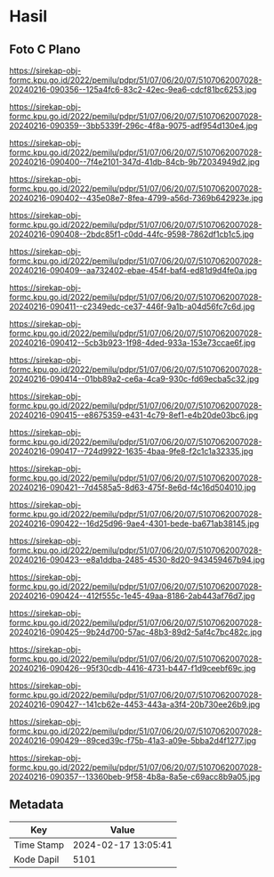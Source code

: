 # Hasil

## Foto C Plano

https://sirekap-obj-formc.kpu.go.id/2022/pemilu/pdpr/51/07/06/20/07/5107062007028-20240216-090356--125a4fc6-83c2-42ec-9ea6-cdcf81bc6253.jpg

https://sirekap-obj-formc.kpu.go.id/2022/pemilu/pdpr/51/07/06/20/07/5107062007028-20240216-090359--3bb5339f-296c-4f8a-9075-adf954d130e4.jpg

https://sirekap-obj-formc.kpu.go.id/2022/pemilu/pdpr/51/07/06/20/07/5107062007028-20240216-090400--7f4e2101-347d-41db-84cb-9b72034949d2.jpg

https://sirekap-obj-formc.kpu.go.id/2022/pemilu/pdpr/51/07/06/20/07/5107062007028-20240216-090402--435e08e7-8fea-4799-a56d-7369b642923e.jpg

https://sirekap-obj-formc.kpu.go.id/2022/pemilu/pdpr/51/07/06/20/07/5107062007028-20240216-090408--2bdc85f1-c0dd-44fc-9598-7862df1cb1c5.jpg

https://sirekap-obj-formc.kpu.go.id/2022/pemilu/pdpr/51/07/06/20/07/5107062007028-20240216-090409--aa732402-ebae-454f-baf4-ed81d9d4fe0a.jpg

https://sirekap-obj-formc.kpu.go.id/2022/pemilu/pdpr/51/07/06/20/07/5107062007028-20240216-090411--c2349edc-ce37-446f-9a1b-a04d56fc7c6d.jpg

https://sirekap-obj-formc.kpu.go.id/2022/pemilu/pdpr/51/07/06/20/07/5107062007028-20240216-090412--5cb3b923-1f98-4ded-933a-153e73ccae6f.jpg

https://sirekap-obj-formc.kpu.go.id/2022/pemilu/pdpr/51/07/06/20/07/5107062007028-20240216-090414--01bb89a2-ce6a-4ca9-930c-fd69ecba5c32.jpg

https://sirekap-obj-formc.kpu.go.id/2022/pemilu/pdpr/51/07/06/20/07/5107062007028-20240216-090415--e8675359-e431-4c79-8ef1-e4b20de03bc6.jpg

https://sirekap-obj-formc.kpu.go.id/2022/pemilu/pdpr/51/07/06/20/07/5107062007028-20240216-090417--724d9922-1635-4baa-9fe8-f2c1c1a32335.jpg

https://sirekap-obj-formc.kpu.go.id/2022/pemilu/pdpr/51/07/06/20/07/5107062007028-20240216-090421--7d4585a5-8d63-475f-8e6d-f4c16d504010.jpg

https://sirekap-obj-formc.kpu.go.id/2022/pemilu/pdpr/51/07/06/20/07/5107062007028-20240216-090422--16d25d96-9ae4-4301-bede-ba671ab38145.jpg

https://sirekap-obj-formc.kpu.go.id/2022/pemilu/pdpr/51/07/06/20/07/5107062007028-20240216-090423--e8a1ddba-2485-4530-8d20-943459467b94.jpg

https://sirekap-obj-formc.kpu.go.id/2022/pemilu/pdpr/51/07/06/20/07/5107062007028-20240216-090424--412f555c-1e45-49aa-8186-2ab443af76d7.jpg

https://sirekap-obj-formc.kpu.go.id/2022/pemilu/pdpr/51/07/06/20/07/5107062007028-20240216-090425--9b24d700-57ac-48b3-89d2-5af4c7bc482c.jpg

https://sirekap-obj-formc.kpu.go.id/2022/pemilu/pdpr/51/07/06/20/07/5107062007028-20240216-090426--95f30cdb-4416-4731-b447-f1d9ceebf69c.jpg

https://sirekap-obj-formc.kpu.go.id/2022/pemilu/pdpr/51/07/06/20/07/5107062007028-20240216-090427--141cb62e-4453-443a-a3f4-20b730ee26b9.jpg

https://sirekap-obj-formc.kpu.go.id/2022/pemilu/pdpr/51/07/06/20/07/5107062007028-20240216-090429--89ced39c-f75b-41a3-a09e-5bba2d4f1277.jpg

https://sirekap-obj-formc.kpu.go.id/2022/pemilu/pdpr/51/07/06/20/07/5107062007028-20240216-090357--13360beb-9f58-4b8a-8a5e-c69acc8b9a05.jpg


## Metadata

| Key        | Value               |
| ---------- | ------------------- |
| Time Stamp | 2024-02-17 13:05:41 |
| Kode Dapil | 5101                |



